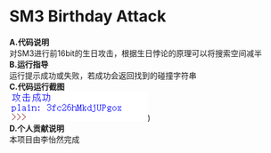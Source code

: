 # SM3 Birthday Attack  

**A.代码说明**  
	对SM3进行前16bit的生日攻击，根据生日悖论的原理可以将搜索空间减半  
**B.运行指导**  
	运行提示成功或失败，若成功会返回找到的碰撞字符串  
**C.代码运行截图**  
![](https://github.com/Dumdiii/SM3/raw/master/birthday_attack_SM3/png1.png))  
**D.个人贡献说明**  
 本项目由李怡然完成
